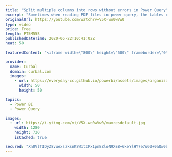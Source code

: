 ```yaml
---
title: "Split multiple columns into rows without errors in Power Query"
excerpt: "Sometimes when reading PDF files in power query, the tables created with get multiple rows into one on all columns, and the split function in power query does not work to split them.  In todays video, I will show you how to split multiple columns into rows in one step and how to avoid errors depending"
originalUrl: https://youtube.com/watch?v=V5X-wo0wVw0
type: video
price: Free
length: PT5M55S
publishedDateTime: 2020-06-22T10:41:02Z
heat: 50

featuredContent: "<iframe width=\"800\" height=\"500\" frameborder=\"0\" src=\"https://www.youtube.com/embed/V5X-wo0wVw0\" allow=\"accelerometer; autoplay; encrypted-media; gyroscope; picture-in-picture\" allowfullscreen></iframe>"

provider:
  name: Curbal
  domain: curbal.com
  images:
    - url: https://everyday-cc.github.io/powerbi/assets/images/organizations/curbal.com-50x50.jpg
      width: 50
      height: 50

topics:
  - Power BI
  - Power Query

images:
  - url: https://i.ytimg.com/vi/V5X-wo0wVw0/maxresdefault.jpg
    width: 1280
    height: 720
    isCached: true

secured: "Xn0VlTIDyZ8vuexszksnKSW1tIPx1pnEZloN9XEB+6keYlHY7e7u60+0aQw0br30CJUjRcAdTuKoPbexOk80jjfok7EBHxDTLMpYIDphV7XesSbFga4DFLi5zYdULVl2/q3k2ZZWujeuLLZhG3VA0MKtf7QhofKPozs6qlhqIFw2551Wjt59Zv9IrzZLyDGDf6X5V2XhAL66vsendvD5QXP8fxx7HXSm5qWCRL1m2gNwz00MMCoV5ke8Mx3RcqpyDEKS/nbwMQE+X/07Xfoo9ptjkMCGngPgJiVgAK0yEbbEx7zoihIQ/TmUyhypiSoJ8I+TTLp9b7XYmbV+zyBlJgbIGSeCA58kS/PZ7WurGgWHQ5gfoussIgkA2IxDH4NBue6U0gnR5JFcN4Q5l4NpbMEw/EdsyLayVpZhQBrw6Ag=;udsRu43pWnuOn0TRVHjo/w=="
---
```


